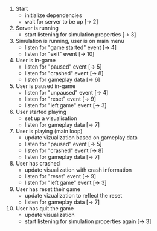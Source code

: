 1. Start
   - initialize dependencies
   - wait for server to be up [-> 2]
2. Server is running
   - start listening for simulation properties [-> 3]
3. Simulation is running, user is on main menu
   - listen for "game started" event [-> 4]
   - listen for "exit" event [-> 10]
4. User is in-game
   - listen for "paused" event [-> 5]
   - listen for "crashed" event [-> 8]
   - listen for gameplay data [-> 6]
5. User is paused in-game
   - listen for "unpaused" event [-> 4]
   - listen for "reset" event [-> 9]
   - listen for "left game" event [-> 3]
6. User started playing
   - set up a visualisation
   - listen for gameplay data [-> 7]
7. User is playing (main loop)
   - update vizualization based on gameplay data
   - listen for "paused" event [-> 5]
   - listen for "crashed" event [-> 8]
   - listen for gameplay data [-> 7]
8. User has crashed
   - update visualization with crash information
   - listen for "reset" event [-> 9]
   - listen for "left game" event [-> 3]
9. User has reset their game
   - update vizualization to reflect the reset
   - listen for gameplay data [-> 7]
10. User has quit the game
    - update visualization
    - start listening for simulation properties again [-> 3]